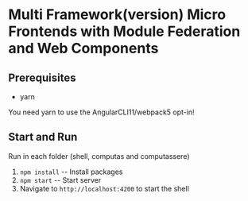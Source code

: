 # Multi Framework(version) Micro Frontends with Module Federation and Web Components

## Prerequisites

- yarn

You need yarn to use the AngularCLI11/webpack5 opt-in!

## Start and Run

Run in each folder (shell, computas and computassere)

1. `npm install` -- Install packages
2. `npm start` -- Start server
3. Navigate to `http://localhost:4200` to start the shell
